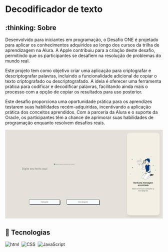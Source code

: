 <h1>Decodificador de texto</h1>

<h2>:thinking: Sobre</h2>
Desenvolvido para iniciantes em programação, o Desafio ONE é projetado para aplicar os conhecimentos adquiridos ao longo dos cursos da trilha de aprendizagem na Alura. A Apple contribuiu para a criação deste desafio, permitindo que os participantes se desafiem na resolução de problemas do mundo real.

Este projeto tem como objetivo criar uma aplicação para criptografar e descriptografar palavras, incluindo a funcionalidade adicional de copiar o texto criptografado ou descriptografado. A ideia é oferecer uma ferramenta prática para codificar e decodificar palavras, facilitando ainda mais o processo com a opção de copiar os resultados para uso posterior.

Este desafio proporciona uma oportunidade prática para os aprendizes testarem suas habilidades recém-adquiridas, incentivando a aplicação prática dos conceitos aprendidos. Com a parceria da Alura e o suporte da Oracle, os participantes têm a chance de aprimorar suas habilidades de programação enquanto resolvem desafios reais.</p>

<img src="img/criptografia.png" alt="criptografia">

## :robot: Tecnologias
![html](https://img.shields.io/badge/-html5-0D1117?style=for-the-badge&logo=html5&logoColor=FF4500&labelColor=0D1117)&nbsp;
![CSS](https://img.shields.io/badge/-CSS-0D1117?style=for-the-badge&logo=CSS3&logoColor=1572B6&labelColor=0D1117)&nbsp;
![JavaScript](https://img.shields.io/badge/-JavaScript-0D1117?style=for-the-badge&logo=javascript&labelColor=0D1117)&nbsp;
